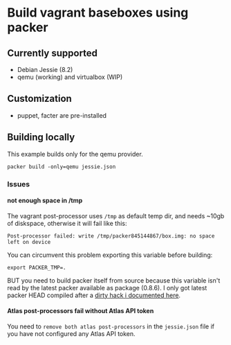 # Build vagrant baseboxes using packer

## Currently supported

- Debian Jessie (8.2)
- qemu (working) and virtualbox (WIP)

## Customization

- puppet, facter are pre-installed

## Building locally

This example builds only for the qemu provider.

    packer build -only=qemu jessie.json


### Issues

#### not enough space in /tmp

The vagrant post-processor uses `/tmp` as default temp dir, and needs ~10gb of diskspace,
otherwise it will fail like this:

    Post-processor failed: write /tmp/packer845144867/box.img: no space left on device

You can circumvent this problem exporting this variable before building:

    export PACKER_TMP=.

BUT you need to build packer itself from source because this variable isn't read by the latest packer available as package (0.8.6).
I only got latest packer HEAD compiled after a [dirty hack i documented here](https://github.com/mitchellh/packer/issues/3086).

#### Atlas post-processors fail without Atlas API token

You need to `remove both atlas post-processors` in the `jessie.json` file if you have not configured any Atlas API token.
